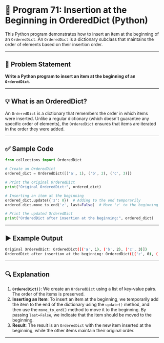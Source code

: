 
# 📝 Program 71: Insertion at the Beginning in OrderedDict (Python)

This Python program demonstrates how to insert an item at the beginning of an `OrderedDict`. An `OrderedDict` is a dictionary subclass that maintains the order of elements based on their insertion order.

---

## 📌 Problem Statement

**Write a Python program to insert an item at the beginning of an `OrderedDict`.**

---

## 💡 What is an OrderedDict?

An `OrderedDict` is a dictionary that remembers the order in which items were inserted. Unlike a regular dictionary (which doesn't guarantee any specific order of elements), the `OrderedDict` ensures that items are iterated in the order they were added.

---

## ✅ Sample Code

```python
from collections import OrderedDict

# Create an OrderedDict
ordered_dict = OrderedDict([('a', 1), ('b', 2), ('c', 3)])

# Print the original OrderedDict
print("Original OrderedDict:", ordered_dict)

# Inserting an item at the beginning
ordered_dict.update({'z': 0})  # Adding to the end temporarily
ordered_dict.move_to_end('z', last=False)  # Move 'z' to the beginning

# Print the updated OrderedDict
print("OrderedDict after insertion at the beginning:", ordered_dict)
```

---

## ▶️ Example Output

```bash
Original OrderedDict: OrderedDict([('a', 1), ('b', 2), ('c', 3)])
OrderedDict after insertion at the beginning: OrderedDict([('z', 0), ('a', 1), ('b', 2), ('c', 3)])
```

---

## 🔍 Explanation

1. **`OrderedDict()`**: We create an `OrderedDict` using a list of key-value pairs. The order of the items is preserved.
2. **Inserting an Item**: To insert an item at the beginning, we temporarily add the item to the end of the dictionary using the `update()` method, and then use the `move_to_end()` method to move it to the beginning. By passing `last=False`, we indicate that the item should be moved to the beginning.
3. **Result**: The result is an `OrderedDict` with the new item inserted at the beginning, while the other items maintain their original order.

---

